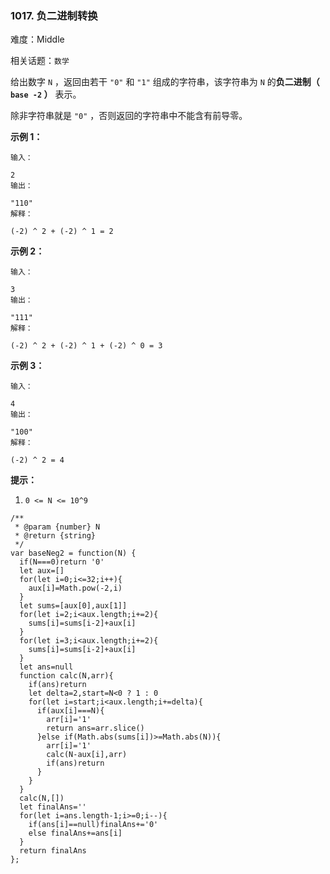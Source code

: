 ### 1017. 负二进制转换

难度：Middle

相关话题：`数学`

给出数字 `N` ，返回由若干 `"0"` 和 `"1"` 组成的字符串，该字符串为  `N` 的**负二进制（ `base -2` ）** 表示。



除非字符串就是 `"0"` ，否则返回的字符串中不能含有前导零。







**示例 1：** 





```
输入：

2
输出：

"110"
解释：

(-2) ^ 2 + (-2) ^ 1 = 2

```


**示例 2：** 





```
输入：

3
输出：

"111"
解释：

(-2) ^ 2 + (-2) ^ 1 + (-2) ^ 0 = 3

```


**示例 3：** 





```
输入：

4
输出：

"100"
解释：

(-2) ^ 2 = 4

```






**提示：** 




1.  `0 <= N <= 10^9` 






```
/**
 * @param {number} N
 * @return {string}
 */
var baseNeg2 = function(N) {
  if(N===0)return '0'
  let aux=[]
  for(let i=0;i<=32;i++){
    aux[i]=Math.pow(-2,i)
  }
  let sums=[aux[0],aux[1]]
  for(let i=2;i<aux.length;i+=2){
    sums[i]=sums[i-2]+aux[i]
  }
  for(let i=3;i<aux.length;i+=2){
    sums[i]=sums[i-2]+aux[i]
  }
  let ans=null
  function calc(N,arr){
    if(ans)return
    let delta=2,start=N<0 ? 1 : 0
    for(let i=start;i<aux.length;i+=delta){
      if(aux[i]===N){ 
        arr[i]='1'
        return ans=arr.slice()
      }else if(Math.abs(sums[i])>=Math.abs(N)){
        arr[i]='1'
        calc(N-aux[i],arr)
        if(ans)return
      }
    }
  }
  calc(N,[])
  let finalAns=''
  for(let i=ans.length-1;i>=0;i--){
    if(ans[i]==null)finalAns+='0'
    else finalAns+=ans[i]
  }
  return finalAns
};



```

